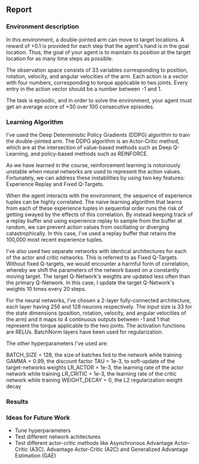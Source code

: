 ## Report


### Environment description

In this environment, a double-jointed arm can move to target locations. A reward of +0.1 is provided for each step that the agent's hand is in the goal location. Thus, the goal of your agent is to maintain its position at the target location for as many time steps as possible.

The observation space consists of 33 variables corresponding to position, rotation, velocity, and angular velocities of the arm. Each action is a vector with four numbers, corresponding to torque applicable to two joints. Every entry in the action vector should be a number between -1 and 1.

The task is episodic, and in order to solve the environment,  your agent must get an average score of +30 over 100 consecutive episodes.


### Learning Algorithm

I've used the Deep Deterministic Policy Gradients (DDPG) algorithm to train the double-jointed arm. The DDPG algorithm is an Actor-Critic method, which are at the intersection of value-based methods such as Deep Q-Learning, and policy-based methods such as REINFORCE.

As we have learned in the course, reinforcement learning is notoriously unstable when neural networks are used to represent the action values. Fortunately, we can address these instabilities by using two key features: Experience Replay and Fixed Q-Targets.

When the agent interacts with the environment, the sequence of experience tuples can be highly correlated. The naive learning algorithm that learns from each of these experience tuples in sequential order runs the risk of getting swayed by the effects of this correlation. By instead keeping track of a replay buffer and using experience replay to sample from the buffer at random, we can prevent action values from oscillating or diverging catastrophically. In this case, I've used a replay buffer that retains the 100,000 most recent experience tuples.

I've also used two separate networks with identical architectures for each of the actor and critic networks. This is referred to as Fixed Q-Targets. Without fixed Q-targets, we would encounter a harmful form of correlation, whereby we shift the parameters of the network based on a constantly moving target. The target Q-Network's weights are updated less often than the primary Q-Network. In this case, I update the target Q-Network's weights 10 times every 20 steps.

For the neural networks, I've chosen a 2-layer fully-connected architecture, each layer having 256 and 128 neurons respectively. The input size is 33 for the state dimensions (position, rotation, velocity, and angular velocities of the arm) and it maps to 4 continuous outputs between -1 and 1 that represent the torque applicable to the two joints. The activation functions are RELUs. BatchNorm layers have been used for regularization.

The other hyperparameters I've used are:

BATCH_SIZE = 128, the size of batches fed to the network while training
GAMMA = 0.99, the discount factor 
TAU = 1e-3, to soft-update of the target-networks weights
LR_ACTOR = 1e-3, the learning rate of the actor network while training
LR_CRITIC = 1e-3, the learning rate of the critic network while training
WEIGHT_DECAY = 0, the L2 regularization weight decay

### Results




### Ideas for Future Work

* Tune hyperparameters
* Test different network achitectures
* Test different actor-critic methods like Asynchronous Advantage Actor-Critic (A3C), Advantage Actor-Critic (A2C) and Generalized Advantage Estimation (GAE)

